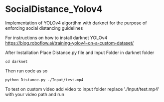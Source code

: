 # SocialDistance_Yolov4
Implementation of YOLOv4 algortihm with darknet for the purpose of enforcing social distancing guidelines

For instructions on how to install darknet YOLOv4
https://blog.roboflow.ai/training-yolov4-on-a-custom-dataset/

After Installation
Place Distance.py file and Input Folder in darknet folder

```console
cd darknet
```

Then run code as so
```console
python Distance.py ./Input/test.mp4
```

To test on custom video add video to input folder replace './Input/test.mp4' with your video path and run
